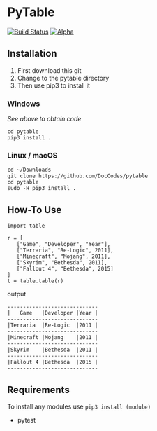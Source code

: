 # PyTable

[![Build Status](https://img.shields.io/travis/DocCodes/PyTable.svg)](https://travis-ci.org/DocCodes/pytable)
[![Alpha](https://img.shields.io/badge/beta-0.1.22-blue.svg)](https://github.com/DocCodes/pytable)

## Installation
1. First download this git
2. Change to the pytable directory
3. Then use pip3 to install it

### Windows
*See above to obtain code*
```
cd pytable
pip3 install .
```
### Linux / macOS
```
cd ~/Downloads
git clone https://github.com/DocCodes/pytable
cd pytable
sudo -H pip3 install .
```

## How-To Use
```
import table

r = [
   ["Game", "Developer", "Year"],
   ["Terraria", "Re-Logic", 2011],
   ["Minecraft", "Mojang", 2011],
   ["Skyrim", "Bethesda", 2011],
   ["Fallout 4", "Bethesda", 2015]
]
t = table.table(r)
```
output
```
-----------------------------
|   Game   |Developer |Year |
-----------------------------
|Terraria  |Re-Logic  |2011 |
-----------------------------
|Minecraft |Mojang    |2011 |
-----------------------------
|Skyrim    |Bethesda  |2011 |
-----------------------------
|Fallout 4 |Bethesda  |2015 |
-----------------------------
```


## Requirements
To install any modules use `pip3 install (module)`
* pytest
